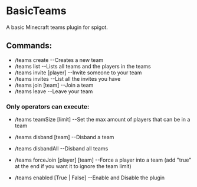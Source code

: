 # BasicTeams

A basic Minecraft teams plugin for spigot.

## Commands:

- /teams create --Creates a new team
- /teams list --Lists all teams and the players in the teams
- /teams invite [player] --Invite someone to your team
- /teams invites --List all the invites you have
- /teams join [team] --Join a team
- /teams leave --Leave your team

### Only operators can execute:

- /teams teamSize [limit] --Set the max amount of players that can be in a team
- /teams disband [team] --Disband a team
- /teams disbandAll --Disband all teams
- /teams forceJoin [player] [team] --Force a player into a team (add "true" at the end if you want it to ignore the team limit)

- /teams enabled [True | False] --Enable and Disable the plugin
